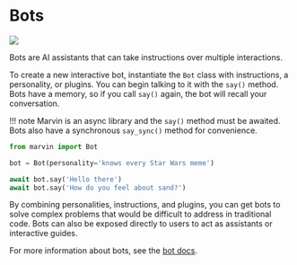 # Bots

![](bot_star_wars_hero.png)

Bots are AI assistants that can take instructions over multiple interactions. 

To create a new interactive bot, instantiate the `Bot` class with instructions, a personality, or plugins. You can begin talking to it with the `say()` method. Bots have a memory, so if you call `say()` again, the bot will recall your conversation.

!!! note
    Marvin is an async library and the `say()` method must be awaited. Bots also have a synchronous `say_sync()` method for convenience.

```python
from marvin import Bot

bot = Bot(personality='knows every Star Wars meme')

await bot.say('Hello there')
await bot.say('How do you feel about sand?')
```


By combining personalities, instructions, and plugins, you can get bots to solve complex problems that would be difficult to address in traditional code. Bots can also be exposed directly to users to act as assistants or interactive guides.

For more information about bots, see the [bot docs](bots.md).